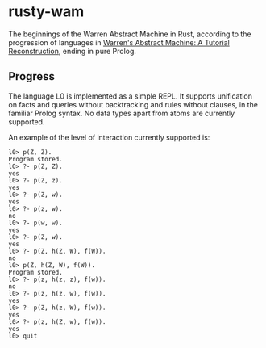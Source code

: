 # rusty-wam

The beginnings of the Warren Abstract Machine in Rust, according to
the progression of languages in [Warren's Abstract Machine: A Tutorial
Reconstruction](http://wambook.sourceforge.net/wambook.pdf), ending in
pure Prolog.

## Progress

The language L0 is implemented as a simple REPL. It supports
unification on facts and queries without backtracking and rules
without clauses, in the familiar Prolog syntax. No data types apart
from atoms are currently supported.

An example of the level of interaction currently supported is:

```
l0> p(Z, Z).  
Program stored.  
l0> ?- p(Z, Z).  
yes  
l0> ?- p(Z, z).  
yes  
l0> ?- p(Z, w).  
yes  
l0> ?- p(z, w).  
no  
l0> ?- p(w, w).  
yes  
l0> ?- p(Z, w).  
yes  
l0> ?- p(Z, h(Z, W), f(W)).  
no  
l0> p(Z, h(Z, W), f(W)).  
Program stored.  
l0> ?- p(z, h(z, z), f(w)).  
no  
l0> ?- p(z, h(z, w), f(w)).  
yes  
l0> ?- p(Z, h(z, W), f(w)).  
yes  
l0> ?- p(z, h(Z, w), f(w)).  
yes  
l0> quit
```